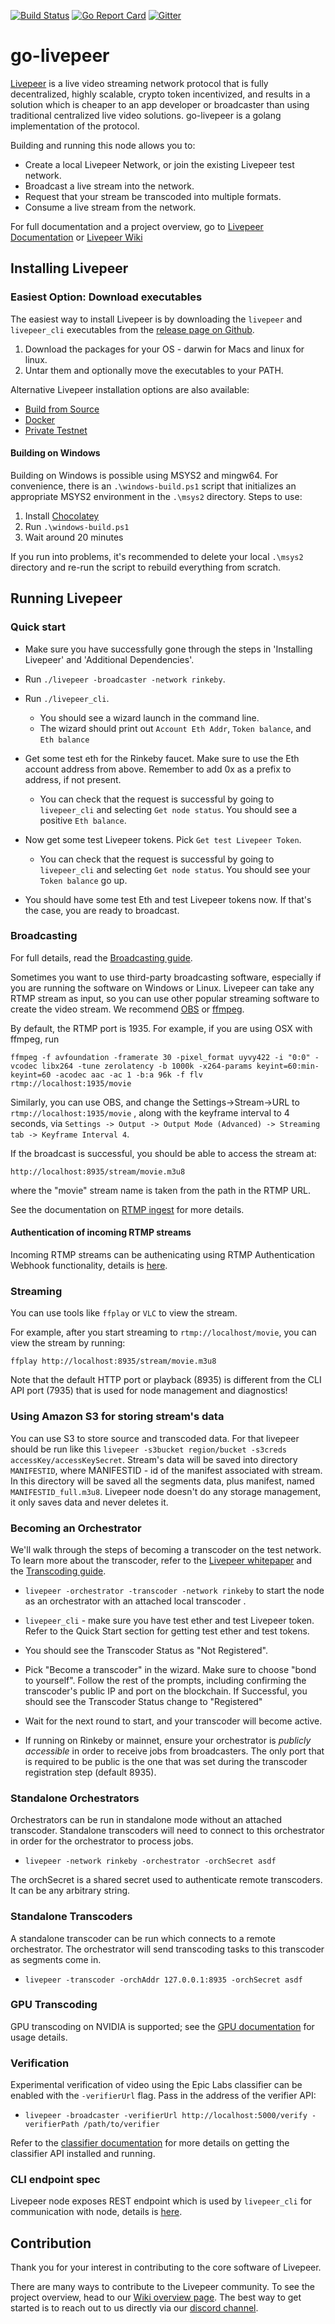 [![Build Status](https://circleci.com/gh/livepeer/go-livepeer.svg?style=shield&circle-token=e33534f6f4e2a6af19bb1596d7b72767a246cbab)](https://circleci.com/gh/livepeer/go-livepeer/tree/master)
[![Go Report Card](https://goreportcard.com/badge/github.com/livepeer/go-livepeer)](https://goreportcard.com/report/github.com/livepeer/go-livepeer)
[![Gitter](https://img.shields.io/gitter/room/nwjs/nw.js.svg)](https://gitter.im/livepeer/Lobby)

# go-livepeer
[Livepeer](https://livepeer.org) is a live video streaming network protocol that is fully decentralized, highly scalable, crypto token incentivized, and results in a solution which is cheaper to an app developer or broadcaster than using traditional centralized live video solutions.  go-livepeer is a golang implementation of the protocol.

Building and running this node allows you to:

* Create a local Livepeer Network, or join the existing Livepeer test network.
* Broadcast a live stream into the network.
* Request that your stream be transcoded into multiple formats.
* Consume a live stream from the network.

For full documentation and a project overview, go to
[Livepeer Documentation](http://livepeer.readthedocs.io/en/latest/index.html) or [Livepeer Wiki](https://github.com/livepeer/wiki/wiki)

## Installing Livepeer

### Easiest Option: Download executables
The easiest way to install Livepeer is by downloading the `livepeer` and `livepeer_cli` executables from the [release page on Github](https://github.com/livepeer/go-livepeer/releases).

1. Download the packages for your OS - darwin for Macs and linux for linux.
2. Untar them and optionally move the executables to your PATH.

Alternative Livepeer installation options are also available:
* [Build from Source](doc/install.md#source)
* [Docker](doc/install.md/#docker)
* [Private Testnet](doc/install.md/#testnet)

#### Building on Windows

Building on Windows is possible using MSYS2 and mingw64. For convenience, there is an `.\windows-build.ps1` script
that initializes an appropriate MSYS2 environment in the `.\msys2` directory. Steps to use:

1. Install [Chocolatey](https://chocolatey.org/)
2. Run `.\windows-build.ps1`
3. Wait around 20 minutes

If you run into problems, it's recommended to delete your local `.\msys2` directory and re-run the script to rebuild
everything from scratch.

## Running Livepeer

### Quick start
- Make sure you have successfully gone through the steps in 'Installing Livepeer' and 'Additional Dependencies'.

- Run `./livepeer -broadcaster -network rinkeby`.

- Run `./livepeer_cli`.
  * You should see a wizard launch in the command line.
  * The wizard should print out `Account Eth Addr`, `Token balance`, and `Eth balance`

- Get some test eth for the Rinkeby faucet. Make sure to use the Eth account address from above. Remember to add 0x as a prefix to address, if not present.
  * You can check that the request is successful by going to `livepeer_cli` and selecting `Get node status`. You should see a positive `Eth balance`.

- Now get some test Livepeer tokens. Pick `Get test Livepeer Token`.
  * You can check that the request is successful by going to `livepeer_cli` and selecting `Get node status`. You should see your `Token balance` go up.

- You should have some test Eth and test Livepeer tokens now.  If that's the case, you are ready to broadcast.


### Broadcasting

For full details, read the [Broadcasting guide](http://livepeer.readthedocs.io/en/latest/broadcasting.html).

Sometimes you want to use third-party broadcasting software, especially if you are running the software on Windows or Linux. Livepeer can take any RTMP stream as input, so you can use other popular streaming software to create the video stream. We recommend [OBS](https://obsproject.com/download) or [ffmpeg](https://www.ffmpeg.org/).

By default, the RTMP port is 1935.  For example, if you are using OSX with ffmpeg, run

`ffmpeg -f avfoundation -framerate 30 -pixel_format uyvy422 -i "0:0" -vcodec libx264 -tune zerolatency -b 1000k -x264-params keyint=60:min-keyint=60 -acodec aac -ac 1 -b:a 96k -f flv rtmp://localhost:1935/movie`

Similarly, you can use OBS, and change the Settings->Stream->URL to `rtmp://localhost:1935/movie` , along with the keyframe interval to 4 seconds, via `Settings -> Output -> Output Mode (Advanced) -> Streaming tab -> Keyframe Interval 4`.

If the broadcast is successful, you should be able to access the stream at:

`http://localhost:8935/stream/movie.m3u8`

where the "movie" stream name is taken from the path in the RTMP URL.

See the documentation on [RTMP ingest](doc/ingest.md) for more details.

#### Authentication of incoming RTMP streams

Incoming RTMP streams can be authenicating using RTMP Authentication Webhook functionality, details is [here](doc/rtmpwebhookauth.md).


### Streaming

You can use tools like `ffplay` or `VLC` to view the stream.

For example, after you start streaming to `rtmp://localhost/movie`, you can view the stream by running:

`ffplay http://localhost:8935/stream/movie.m3u8`

Note that the default HTTP port or playback (8935) is different from the CLI API port (7935) that is used for node management and diagnostics!

### Using Amazon S3 for storing stream's data

You can use S3 to store source and transcoded data.
For that livepeer should be run like this `livepeer -s3bucket region/bucket -s3creds accessKey/accessKeySecret`. Stream's data will be saved into directory `MANIFESTID`, where MANIFESTID - id of the manifest associated with stream. In this directory will be saved all the segments data, plus manifest, named `MANIFESTID_full.m3u8`.
Livepeer node doesn't do any storage management, it only saves data and never deletes it.

### Becoming an Orchestrator

We'll walk through the steps of becoming a transcoder on the test network.  To learn more about the transcoder, refer to the [Livepeer whitepaper](https://github.com/livepeer/wiki/blob/master/WHITEPAPER.md) and the [Transcoding guide](http://livepeer.readthedocs.io/en/latest/transcoding.html).

- `livepeer -orchestrator -transcoder -network rinkeby` to start the node as an orchestrator with an attached local transcoder .

- `livepeer_cli` - make sure you have test ether and test Livepeer token.  Refer to the Quick Start section for getting test ether and test tokens.

- You should see the Transcoder Status as "Not Registered".

- Pick "Become a transcoder" in the wizard.  Make sure to choose "bond to yourself".  Follow the rest of the prompts, including confirming the transcoder's public IP and port on the blockchain. If Successful, you should see the Transcoder Status change to "Registered"

- Wait for the next round to start, and your transcoder will become active.

- If running on Rinkeby or mainnet, ensure your orchestrator is *publicly accessible* in order to receive jobs from broadcasters. The only port that is required to be public is the one that was set during the transcoder registration step (default 8935).

### Standalone Orchestrators

Orchestrators can be run in standalone mode without an attached transcoder. Standalone transcoders will need to connect to this orchestrator in order for the orchestrator to process jobs.

- `livepeer -network rinkeby -orchestrator -orchSecret asdf`

The orchSecret is a shared secret used to authenticate remote transcoders. It can be any arbitrary string.

### Standalone Transcoders

A standalone transcoder can be run which connects to a remote orchestrator. The orchestrator will send transcoding tasks to this transcoder as segments come in.

- `livepeer -transcoder -orchAddr 127.0.0.1:8935 -orchSecret asdf`

### GPU Transcoding

GPU transcoding on NVIDIA is supported; see the [GPU documentation](doc/gpu.md) for usage details.

### Verification

Experimental verification of video using the Epic Labs classifier can be enabled with the `-verifierUrl` flag. Pass in the address of the verifier API:

- `livepeer -broadcaster -verifierUrl http://localhost:5000/verify -verifierPath /path/to/verifier`

Refer to the [classifier documentation](https://github.com/livepeer/verification-classifier) for more details on getting the classifier API installed and running.

### CLI endpoint spec

Livepeer node exposes REST endpoint which is used by `livepeer_cli` for communication with node, details is [here](doc/restcli.md).

## Contribution
Thank you for your interest in contributing to the core software of Livepeer.

There are many ways to contribute to the Livepeer community. To see the project overview, head to our [Wiki overview page](https://github.com/livepeer/wiki/wiki/Project-Overview). The best way to get started is to reach out to us directly via our [discord channel](https://discord.gg/q6XrfwN).
